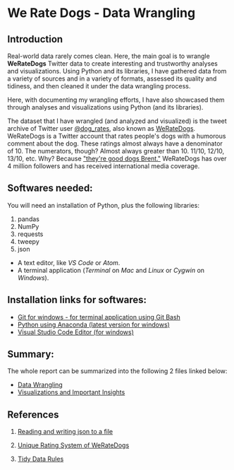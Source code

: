 # We Rate Dogs - Data Wrangling


## Introduction

Real-world data rarely comes clean. Here, the main goal is to wrangle **WeRateDogs** Twitter data to create interesting and trustworthy analyses and visualizations. Using Python and its libraries, I have gathered data from a variety of sources and in a variety of formats, assessed its quality and tidiness, and then cleaned it under the data wrangling process.

Here, with documenting my wrangling efforts, I have also showcased them through analyses and visualizations using Python (and its libraries).

The dataset that I have wrangled (and analyzed and visualized) is the tweet archive of Twitter user [@dog_rates](https://twitter.com/dog_rates), also known as [WeRateDogs](https://en.wikipedia.org/wiki/WeRateDogs). WeRateDogs is a Twitter account that rates people's dogs with a humorous comment about the dog. These ratings almost always have a denominator of 10. The numerators, though? Almost always greater than 10. 11/10, 12/10, 13/10, etc. Why? Because ["they're good dogs Brent."](https://knowyourmeme.com/memes/theyre-good-dogs-brent) WeRateDogs has over 4 million followers and has received international media coverage.


## **Softwares needed:**
You will need an installation of Python, plus the following libraries:
1. pandas
2. NumPy
3. requests
4. tweepy
5. json

* A text editor, like _VS Code_ or _Atom_.
* A terminal application (_Terminal_ on _Mac_ and _Linux_ or _Cygwin_ on _Windows_).


## **Installation links for softwares:**
* [Git for windows - for terminal application using Git Bash](https://gitforwindows.org/)
* [Python using Anaconda (latest version for windows)](https://www.anaconda.com/distribution/)
* [Visual Studio Code Editor (for windows)](https://code.visualstudio.com/docs/setup/windows)


## Summary:
The whole report can be summarized into the following 2 files linked below:
* [Data Wrangling](https://github.com/YashMotwani/We-Rate-Dogs-Data-Wrangling/blob/master/wrangle_report.html)
* [Visualizations and Important Insights](https://github.com/YashMotwani/We-Rate-Dogs-Data-Wrangling/blob/master/act_report.pdf)


## References
1. [Reading and writing json to a file](https://stackabuse.com/reading-and-writing-json-to-a-file-in-python/)


2. [Unique Rating System of WeRateDogs](https://knowyourmeme.com/memes/theyre-good-dogs-brent)


3. [Tidy Data Rules](https://cran.r-project.org/web/packages/tidyr/vignettes/tidy-data.html)

